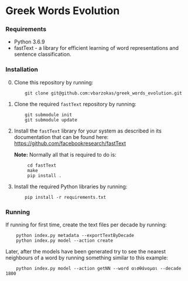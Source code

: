 # Greek Words Evolution

### Requirements
* Python 3.6.9
* fastText - a library for efficient learning of word representations and sentence classification.

### Installation
0. Clone this repository by running:

    ```
        git clone git@github.com:vbarzokas/greek_words_evolution.git
    ```
0. Clone the required `fastText` repository by running:

    ```
        git submodule init
        git submodule update
    ```
0. Install the `fastText` library for your system as described in its documentation that can be found here: https://github.com/facebookresearch/fastText

    **Note:** Normally all that is required to do is:
    
            cd fastText
            make
            pip install .
            
0. Install the required Python libraries by running:

    ```
        pip install -r requirements.txt
    ```

### Running
If running for first time, create the text files per decade by running:
    
        python index.py metadata --exportTextByDecade
        python index.py model --action create

Later, after the models have been generated try to see the nearest neighbours of a word by running something similar to this example:
    
        python index.py model --action getNN --word αισθάνομαι --decade 1800